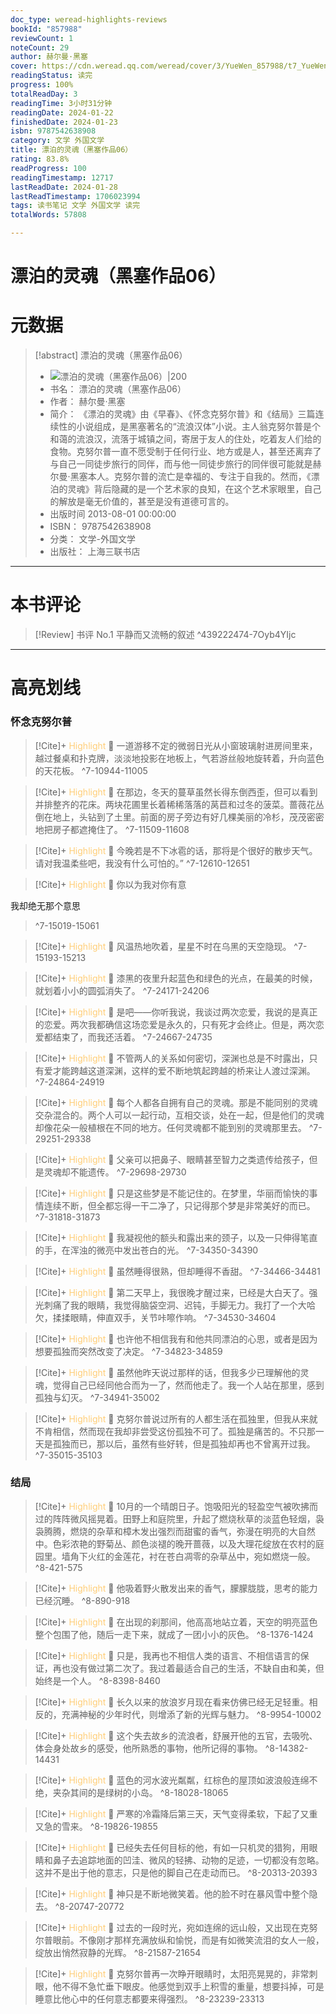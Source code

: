 ```yaml
---
doc_type: weread-highlights-reviews
bookId: "857988"
reviewCount: 1
noteCount: 29
author: 赫尔曼·黑塞
cover: https://cdn.weread.qq.com/weread/cover/3/YueWen_857988/t7_YueWen_857988.jpg
readingStatus: 读完
progress: 100%
totalReadDay: 3
readingTime: 3小时31分钟
readingDate: 2024-01-22
finishedDate: 2024-01-23
isbn: 9787542638908
category: 文学 外国文学
title: 漂泊的灵魂（黑塞作品06）
rating: 83.8%
readProgress: 100
readingTimestamp: 12717
lastReadDate: 2024-01-28
lastReadTimestamp: 1706023994
tags: 读书笔记 文学 外国文学 读完
totalWords: 57808

---
```


# 漂泊的灵魂（黑塞作品06）

# 元数据
> [!abstract] 漂泊的灵魂（黑塞作品06）
> - ![ 漂泊的灵魂（黑塞作品06）|200](https://cdn.weread.qq.com/weread/cover/3/YueWen_857988/t7_YueWen_857988.jpg)
> - 书名： 漂泊的灵魂（黑塞作品06）
> - 作者： 赫尔曼·黑塞
> - 简介： 《漂泊的灵魂》由《早春》、《怀念克努尔普》和《结局》三篇连续性的小说组成，是黑塞著名的“流浪汉体”小说。主人翁克努尔普是个和蔼的流浪汉，流落于城镇之间，寄居于友人的住处，吃着友人们给的食物。克努尔普一直不愿受制于任何行业、地方或是人，甚至还离弃了与自己一同徒步旅行的同伴，而与他一同徒步旅行的同伴很可能就是赫尔曼·黑塞本人。克努尔普的流亡是幸福的、专注于自我的。然而，《漂泊的灵魂》背后隐藏的是一个艺术家的良知，在这个艺术家眼里，自己的解放是毫无价值的，甚至是没有道德可言的。
> - 出版时间 2013-08-01 00:00:00
> - ISBN： 9787542638908
> - 分类： 文学-外国文学
> - 出版社： 上海三联书店


---

# 本书评论

> [!Review] 书评 No.1 
> 平静而又流畅的叙述 
> ^439222474-7Oyb4YIjc



---

# 高亮划线

### 怀念克努尔普

> [!Cite]+ <span style="color: #ffce78;">Highlight</span>
> 📌 一道游移不定的微弱日光从小窗玻璃射进房间里来，越过餐桌和扑克牌，淡淡地投影在地板上，气若游丝般地旋转着，升向蓝色的天花板。
> ^7-10944-11005

> [!Cite]+ <span style="color: #ffce78;">Highlight</span>
> 📌 在那边，冬天的蔓草虽然长得东倒西歪，但可以看到并排整齐的花床。两块花圃里长着稀稀落落的莴苣和过冬的菠菜。蔷薇花丛倒在地上，头钻到了土里。前面的房子旁边有好几棵美丽的冷杉，茂茂密密地把房子都遮掩住了。
> ^7-11509-11608

> [!Cite]+ <span style="color: #ffce78;">Highlight</span>
> 📌 今晚若是不下冰雹的话，那将是个很好的散步天气。请对我温柔些吧，我没有什么可怕的。”
> ^7-12610-12651

> [!Cite]+ <span style="color: #ffce78;">Highlight</span>
> 📌 你以为我对你有意
>
我却绝无那个意思
> ^7-15019-15061

> [!Cite]+ <span style="color: #ffce78;">Highlight</span>
> 📌 风温热地吹着，星星不时在乌黑的天空隐现。
> ^7-15193-15213

> [!Cite]+ <span style="color: #ffce78;">Highlight</span>
> 📌 漆黑的夜里升起蓝色和绿色的光点，在最美的时候，就划着小小的圆弧消失了。
> ^7-24171-24206

> [!Cite]+ <span style="color: #ffce78;">Highlight</span>
> 📌 是吧——你听我说，我谈过两次恋爱，我说的是真正的恋爱。两次我都确信这场恋爱是永久的，只有死才会终止。但是，两次恋爱都结束了，而我还活着。
> ^7-24667-24735

> [!Cite]+ <span style="color: #ffce78;">Highlight</span>
> 📌 不管两人的关系如何密切，深渊也总是不时露出，只有爱才能跨越这道深渊，这样的爱不断地筑起跨越的桥来让人渡过深渊。
> ^7-24864-24919

> [!Cite]+ <span style="color: #ffce78;">Highlight</span>
> 📌 每个人都各自拥有自己的灵魂。那是不能同别的灵魂交杂混合的。两个人可以一起行动，互相交谈，处在一起，但是他们的灵魂却像花朵一般植根在不同的地方。任何灵魂都不能到别的灵魂那里去。
> ^7-29251-29338

> [!Cite]+ <span style="color: #ffce78;">Highlight</span>
> 📌 父亲可以把鼻子、眼睛甚至智力之类遗传给孩子，但是灵魂却不能遗传。
> ^7-29698-29730

> [!Cite]+ <span style="color: #ffce78;">Highlight</span>
> 📌 只是这些梦是不能记住的。在梦里，华丽而愉快的事情连续不断，但全都忘得一干二净了，只记得那个梦是非常美好的而已。
> ^7-31818-31873

> [!Cite]+ <span style="color: #ffce78;">Highlight</span>
> 📌 我凝视他的额头和露出来的颈子，以及一只伸得笔直的手，在浑浊的微亮中发出苍白的光。
> ^7-34350-34390

> [!Cite]+ <span style="color: #ffce78;">Highlight</span>
> 📌 虽然睡得很熟，但却睡得不香甜。
> ^7-34466-34481

> [!Cite]+ <span style="color: #ffce78;">Highlight</span>
> 📌 第二天早上，我很晚才醒过来，已经是大白天了。强光刺痛了我的眼睛，我觉得脑袋空洞、迟钝，手脚无力。我打了一个大哈欠，揉揉眼睛，伸直双手，关节咔嚓作响。
> ^7-34530-34604

> [!Cite]+ <span style="color: #ffce78;">Highlight</span>
> 📌 也许他不相信我有和他共同漂泊的心思，或者是因为想要孤独而突然改变了决定。
> ^7-34823-34859

> [!Cite]+ <span style="color: #ffce78;">Highlight</span>
> 📌 虽然他昨天说过那样的话，但我多少已理解他的灵魂，觉得自己已经同他合而为一了，然而他走了。我一个人站在那里，感到孤独与幻灭。
> ^7-34941-35002

> [!Cite]+ <span style="color: #ffce78;">Highlight</span>
> 📌 克努尔普说过所有的人都生活在孤独里，但我从来就不肯相信，然而现在我却非尝受这份孤独不可了。孤独是痛苦的。不只那一天是孤独而已，那以后，虽然有些好转，但是孤独却再也不曾离开过我。
> ^7-35015-35103
### 结局

> [!Cite]+ <span style="color: #ffce78;">Highlight</span>
> 📌 10月的一个晴朗日子。饱吸阳光的轻盈空气被吹拂而过的阵阵微风摇晃着。田野上和庭院里，升起了燃烧秋草的淡蓝色轻烟，袅袅腾腾，燃烧的杂草和樟木发出强烈而甜蜜的香气，弥漫在明亮的大自然中。色彩浓艳的野菊丛、颜色淡褪的晚开蔷薇，以及大理花绽放在农村的庭园里。墙角下火红的金莲花，衬在苍白凋零的杂草丛中，宛如燃烧一般。
> ^8-421-575

> [!Cite]+ <span style="color: #ffce78;">Highlight</span>
> 📌 他吸着野火散发出来的香气，朦朦胧胧，思考的能力已经沉睡。
> ^8-890-918

> [!Cite]+ <span style="color: #ffce78;">Highlight</span>
> 📌 在出现的刹那间，他高高地站立着，天空的明亮蓝色整个包围了他，随后一走下来，就成了一团小小的灰色。
> ^8-1376-1424

> [!Cite]+ <span style="color: #ffce78;">Highlight</span>
> 📌 只是，我再也不相信人类的语言、不相信语言的保证，再也没有做过第二次了。我过着最适合自己的生活，不缺自由和美，但始终是一个人。
> ^8-8398-8460

> [!Cite]+ <span style="color: #ffce78;">Highlight</span>
> 📌 长久以来的放浪岁月现在看来仿佛已经无足轻重。相反的，充满神秘的少年时代，则增添了新的光辉与魅力。
> ^8-9954-10002

> [!Cite]+ <span style="color: #ffce78;">Highlight</span>
> 📌 这个失去故乡的流浪者，舒展开他的五官，去吸吮、体会身处故乡的感受，他所熟悉的事物，他所记得的事物。
> ^8-14382-14431

> [!Cite]+ <span style="color: #ffce78;">Highlight</span>
> 📌 蓝色的河水波光粼粼，红棕色的屋顶如波浪般连绵不绝，夹杂其间的是绿树的小岛。
> ^8-18028-18065

> [!Cite]+ <span style="color: #ffce78;">Highlight</span>
> 📌 严寒的冷霜降后第三天，天气变得柔软，下起了又重又急的雪来。
> ^8-19826-19855

> [!Cite]+ <span style="color: #ffce78;">Highlight</span>
> 📌 已经失去任何目标的他，有如一只机灵的猎狗，用眼睛和鼻子去追踪地面的凹洼、微风的轻拂、动物的足迹，一切都没有忽略。这并不是出于他的意志，只是他的脚自己在走动而已。
> ^8-20313-20393

> [!Cite]+ <span style="color: #ffce78;">Highlight</span>
> 📌 神只是不断地微笑着。他的脸不时在暴风雪中整个隐去。
> ^8-20747-20772

> [!Cite]+ <span style="color: #ffce78;">Highlight</span>
> 📌 过去的一段时光，宛如连绵的远山般，又出现在克努尔普眼前。不像刚才那样充满放纵和愉悦，而是有如微笑流泪的女人一般，绽放出悄然寂静的光辉。
> ^8-21587-21654

> [!Cite]+ <span style="color: #ffce78;">Highlight</span>
> 📌 克努尔普再一次睁开眼睛时，太阳亮晃晃的，非常刺眼，他不得不急忙垂下眼皮。他感觉到双手上积雪的重量，想要抖掉，可是睡意比他心中的任何意志都要来得强烈。
> ^8-23239-23313

